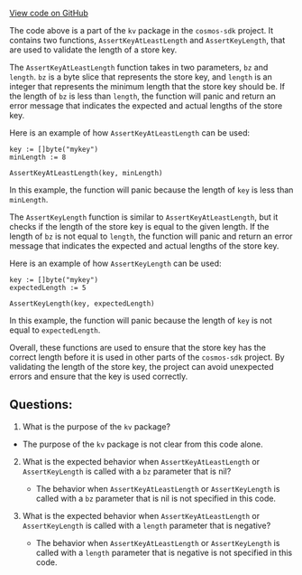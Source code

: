[View code on GitHub](https://github.com/cosmos/cosmos-sdk.git/store/internal/kv/helpers.go)

The code above is a part of the `kv` package in the `cosmos-sdk` project. It contains two functions, `AssertKeyAtLeastLength` and `AssertKeyLength`, that are used to validate the length of a store key.

The `AssertKeyAtLeastLength` function takes in two parameters, `bz` and `length`. `bz` is a byte slice that represents the store key, and `length` is an integer that represents the minimum length that the store key should be. If the length of `bz` is less than `length`, the function will panic and return an error message that indicates the expected and actual lengths of the store key.

Here is an example of how `AssertKeyAtLeastLength` can be used:

```
key := []byte("mykey")
minLength := 8

AssertKeyAtLeastLength(key, minLength)
```

In this example, the function will panic because the length of `key` is less than `minLength`.

The `AssertKeyLength` function is similar to `AssertKeyAtLeastLength`, but it checks if the length of the store key is equal to the given length. If the length of `bz` is not equal to `length`, the function will panic and return an error message that indicates the expected and actual lengths of the store key.

Here is an example of how `AssertKeyLength` can be used:

```
key := []byte("mykey")
expectedLength := 5

AssertKeyLength(key, expectedLength)
```

In this example, the function will panic because the length of `key` is not equal to `expectedLength`.

Overall, these functions are used to ensure that the store key has the correct length before it is used in other parts of the `cosmos-sdk` project. By validating the length of the store key, the project can avoid unexpected errors and ensure that the key is used correctly.
## Questions: 
 1. What is the purpose of the `kv` package?
   - The purpose of the `kv` package is not clear from this code alone. 

2. What is the expected behavior when `AssertKeyAtLeastLength` or `AssertKeyLength` is called with a `bz` parameter that is nil?
   - The behavior when `AssertKeyAtLeastLength` or `AssertKeyLength` is called with a `bz` parameter that is nil is not specified in this code. 

3. What is the expected behavior when `AssertKeyAtLeastLength` or `AssertKeyLength` is called with a `length` parameter that is negative?
   - The behavior when `AssertKeyAtLeastLength` or `AssertKeyLength` is called with a `length` parameter that is negative is not specified in this code.